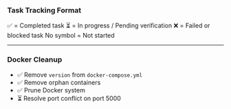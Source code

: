 ### Task Tracking Format


✅ = Completed task
⏳ = In progress / Pending verification
❌ = Failed or blocked task
No symbol = Not started

---

### Docker Cleanup

- ✅ Remove `version` from `docker-compose.yml`
- ✅ Remove orphan containers
- ✅ Prune Docker system
- ⏳ Resolve port conflict on port 5000